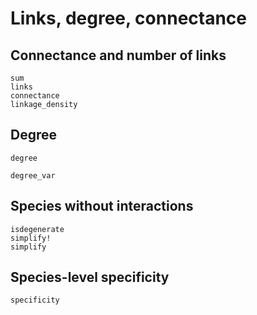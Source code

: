 # Links, degree, connectance

## Connectance and number of links

```@docs
sum
links
connectance
linkage_density
```

## Degree

```@docs
degree
```

```@docs
degree_var
```

## Species without interactions

```@docs
isdegenerate
simplify!
simplify
```

## Species-level specificity

```@docs
specificity
```
